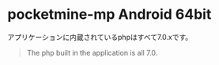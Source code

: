# pocketmine-mp Android 64bit
アプリケーションに内蔵されているphpはすべて7.0.xです。
> The php built in the application is all 7.0.
